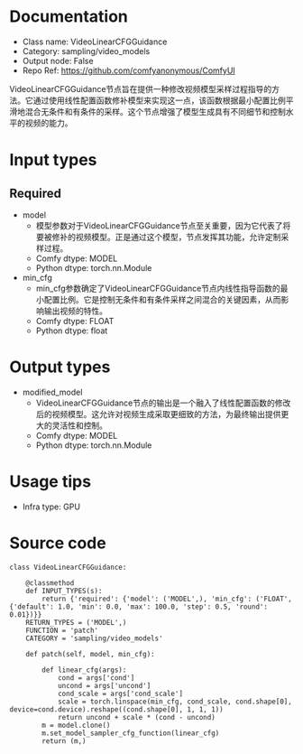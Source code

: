 # Documentation
- Class name: VideoLinearCFGGuidance
- Category: sampling/video_models
- Output node: False
- Repo Ref: https://github.com/comfyanonymous/ComfyUI

VideoLinearCFGGuidance节点旨在提供一种修改视频模型采样过程指导的方法。它通过使用线性配置函数修补模型来实现这一点，该函数根据最小配置比例平滑地混合无条件和有条件的采样。这个节点增强了模型生成具有不同细节和控制水平的视频的能力。

# Input types
## Required
- model
    - 模型参数对于VideoLinearCFGGuidance节点至关重要，因为它代表了将要被修补的视频模型。正是通过这个模型，节点发挥其功能，允许定制采样过程。
    - Comfy dtype: MODEL
    - Python dtype: torch.nn.Module
- min_cfg
    - min_cfg参数确定了VideoLinearCFGGuidance节点内线性指导函数的最小配置比例。它是控制无条件和有条件采样之间混合的关键因素，从而影响输出视频的特性。
    - Comfy dtype: FLOAT
    - Python dtype: float

# Output types
- modified_model
    - VideoLinearCFGGuidance节点的输出是一个融入了线性配置函数的修改后的视频模型。这允许对视频生成采取更细致的方法，为最终输出提供更大的灵活性和控制。
    - Comfy dtype: MODEL
    - Python dtype: torch.nn.Module

# Usage tips
- Infra type: GPU

# Source code
```
class VideoLinearCFGGuidance:

    @classmethod
    def INPUT_TYPES(s):
        return {'required': {'model': ('MODEL',), 'min_cfg': ('FLOAT', {'default': 1.0, 'min': 0.0, 'max': 100.0, 'step': 0.5, 'round': 0.01})}}
    RETURN_TYPES = ('MODEL',)
    FUNCTION = 'patch'
    CATEGORY = 'sampling/video_models'

    def patch(self, model, min_cfg):

        def linear_cfg(args):
            cond = args['cond']
            uncond = args['uncond']
            cond_scale = args['cond_scale']
            scale = torch.linspace(min_cfg, cond_scale, cond.shape[0], device=cond.device).reshape((cond.shape[0], 1, 1, 1))
            return uncond + scale * (cond - uncond)
        m = model.clone()
        m.set_model_sampler_cfg_function(linear_cfg)
        return (m,)
```